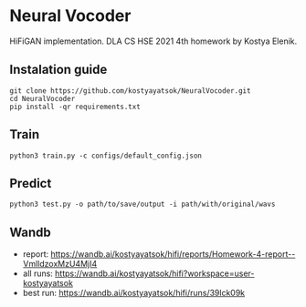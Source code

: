 # Neural Vocoder

HiFiGAN implementation. DLA CS HSE 2021 4th homework by Kostya Elenik.

## Instalation guide
```console
git clone https://github.com/kostyayatsok/NeuralVocoder.git
cd NeuralVocoder
pip install -qr requirements.txt
```
## Train
```console
python3 train.py -c configs/default_config.json
```

## Predict
```console
python3 test.py -o path/to/save/output -i path/with/original/wavs
```

## Wandb
- report: https://wandb.ai/kostyayatsok/hifi/reports/Homework-4-report--VmlldzoxMzU4MjI4
- all runs: https://wandb.ai/kostyayatsok/hifi?workspace=user-kostyayatsok
- best run: https://wandb.ai/kostyayatsok/hifi/runs/39lck09k
